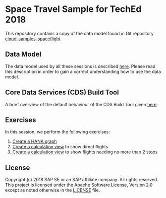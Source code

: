 # Space Travel Sample for TechEd 2018

This repository contains a copy of the data model found in Git repository [cloud-samples-spaceflight](/../../../cloud-samples-spaceflight)

## Data Model

The data model used by all these sessions is described [here](./docs/README.md).   Please read this description in order to gain a correct understanding how to use the data model.

## Core Data Services (CDS) Build Tool

A brief overview of the default behaviour of the CDS Build Tool given [here](./docs/cdsCompile.md).

## Exercises

In this session, we perform the following exercises:

1. [Create a HANA graph](./docs/ex1_create_hana_graph.md)
1. [Create a calculation view](./docs/ex2_no_stops_calculation_view.md) to show direct flights
1. [Create a calculation view](./docs/ex3_two_stops_calculation_view.md) to show flights needing no more than 2 stops

## License

Copyright (c) 2018 SAP SE or an SAP affiliate company. All rights reserved.
This project is licensed under the Apache Software License, Version 2.0 except as noted otherwise in the [LICENSE](LICENSE) file.
